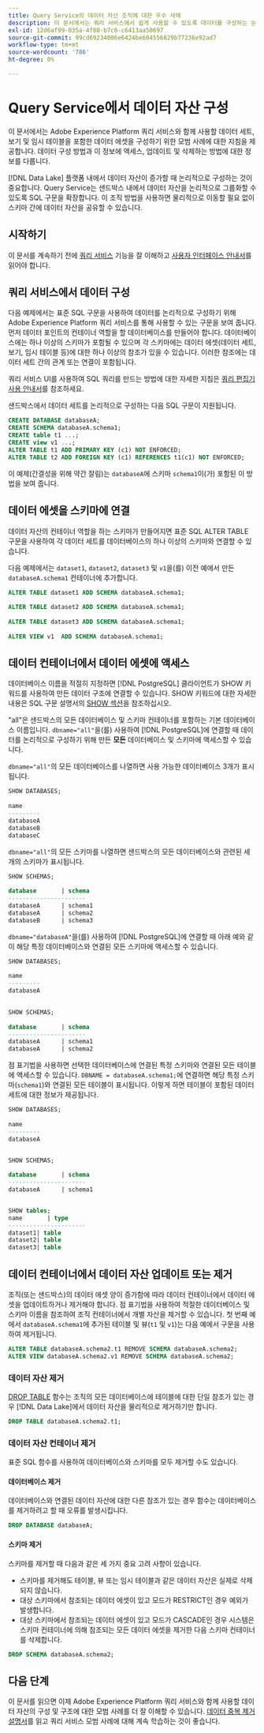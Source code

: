```yaml
---
title: Query Service의 데이터 자산 조직에 대한 우수 사례
description: 이 문서에서는 쿼리 서비스에서 쉽게 사용할 수 있도록 데이터를 구성하는 논리적 방법에 대해 설명합니다.
exl-id: 12d6af99-035a-4f80-b7c0-c6413aa50697
source-git-commit: 99cd69234006e6424be604556829b77236e92ad7
workflow-type: tm+mt
source-wordcount: '786'
ht-degree: 0%

---
```


# Query Service에서 데이터 자산 구성

이 문서에서는 Adobe Experience Platform 쿼리 서비스와 함께 사용할 데이터 세트, 보기 및 임시 테이블을 포함한 데이터 에셋을 구성하기 위한 모범 사례에 대한 지침을 제공합니다. 데이터 구성 방법과 이 정보에 액세스, 업데이트 및 삭제하는 방법에 대한 정보를 다룹니다.

[!DNL Data Lake] 플랫폼 내에서 데이터 자산이 증가할 때 논리적으로 구성하는 것이 중요합니다. Query Service는 샌드박스 내에서 데이터 자산을 논리적으로 그룹화할 수 있도록 SQL 구문을 확장합니다. 이 조직 방법을 사용하면 물리적으로 이동할 필요 없이 스키마 간에 데이터 자산을 공유할 수 있습니다.

## 시작하기

이 문서를 계속하기 전에 [쿼리 서비스](../home.md) 기능을 잘 이해하고 [사용자 인터페이스 안내서](../ui/user-guide.md)를 읽어야 합니다.

## 쿼리 서비스에서 데이터 구성

다음 예제에서는 표준 SQL 구문을 사용하여 데이터를 논리적으로 구성하기 위해 Adobe Experience Platform 쿼리 서비스를 통해 사용할 수 있는 구문을 보여 줍니다. 먼저 데이터 포인트의 컨테이너 역할을 할 데이터베이스를 만들어야 합니다. 데이터베이스에는 하나 이상의 스키마가 포함될 수 있으며 각 스키마에는 데이터 에셋(데이터 세트, 보기, 임시 테이블 등)에 대한 하나 이상의 참조가 있을 수 있습니다. 이러한 참조에는 데이터 세트 간의 관계 또는 연결이 포함됩니다.

쿼리 서비스 UI를 사용하여 SQL 쿼리를 만드는 방법에 대한 자세한 지침은 [쿼리 편집기 사용 안내서](../ui/user-guide.md)를 참조하세요.

샌드박스에서 데이터 세트를 논리적으로 구성하는 다음 SQL 구문이 지원됩니다.

```SQL
CREATE DATABASE databaseA;
CREATE SCHEMA databaseA.schema1;
CREATE table t1 ...;
CREATE view v1 ...;
ALTER TABLE t1 ADD PRIMARY KEY (c1) NOT ENFORCED;
ALTER TABLE t2 ADD FOREIGN KEY (c1) REFERENCES t1(c1) NOT ENFORCED;
```

이 예제(간결성을 위해 약간 잘림)는 `databaseA`에 스키마 `schema1`이(가) 포함된 이 방법을 보여 줍니다.

## 데이터 에셋을 스키마에 연결

데이터 자산의 컨테이너 역할을 하는 스키마가 만들어지면 표준 SQL ALTER TABLE 구문을 사용하여 각 데이터 세트를 데이터베이스의 하나 이상의 스키마와 연결할 수 있습니다.

다음 예제에서는 `dataset1`, `dataset2`, `dataset3` 및 `v1`을(를) 이전 예에서 만든 `databaseA.schema1` 컨테이너에 추가합니다.

```SQL
ALTER TABLE dataset1 ADD SCHEMA databaseA.schema1;
 
ALTER TABLE dataset2 ADD SCHEMA databaseA.schema1;
 
ALTER TABLE dataset3 ADD SCHEMA databaseA.schema1;
 
ALTER VIEW v1  ADD SCHEMA databaseA.schema1;
```

## 데이터 컨테이너에서 데이터 에셋에 액세스

데이터베이스 이름을 적절히 지정하면 [!DNL PostgreSQL] 클라이언트가 SHOW 키워드를 사용하여 만든 데이터 구조에 연결할 수 있습니다. SHOW 키워드에 대한 자세한 내용은 SQL 구문 설명서의 [SHOW 섹션](../sql/syntax.md#show)을 참조하십시오.

&quot;all&quot;은 샌드박스의 모든 데이터베이스 및 스키마 컨테이너를 포함하는 기본 데이터베이스 이름입니다. `dbname="all"`을(를) 사용하여 [!DNL PostgreSQL]에 연결할 때 데이터를 논리적으로 구성하기 위해 만든 **모든** 데이터베이스 및 스키마에 액세스할 수 있습니다.

`dbname="all"`의 모든 데이터베이스를 나열하면 사용 가능한 데이터베이스 3개가 표시됩니다.

```sql
SHOW DATABASES;
  
name     
---------
databaseA
databaseB
databaseC
```

`dbname="all"`의 모든 스키마를 나열하면 샌드박스의 모든 데이터베이스와 관련된 세 개의 스키마가 표시됩니다.

```SQL
SHOW SCHEMAS;
  
database       | schema
----------------------
databaseA      | schema1
databaseA      | schema2
databaseB      | schema3
```

`dbname="databaseA"`을(를) 사용하여 [!DNL PostgreSQL]에 연결할 때 아래 예와 같이 해당 특정 데이터베이스와 연결된 모든 스키마에 액세스할 수 있습니다.

```sql
SHOW DATABASES;
  
name     
---------
databaseA
 

SHOW SCHEMAS;
  
database       | schema
----------------------
databaseA      | schema1
databaseA      | schema2
```

점 표기법을 사용하면 선택한 데이터베이스에 연결된 특정 스키마와 연결된 모든 테이블에 액세스할 수 있습니다. `DBNAME = databaseA.schema1;`에 연결하면 해당 특정 스키마(`schema1`)와 연결된 모든 테이블이 표시됩니다. 이렇게 하면 테이블이 포함된 데이터 세트에 대한 정보가 제공됩니다.

```sql
SHOW DATABASES;
  
name     
---------
databaseA


SHOW SCHEMAS;
  
database       | schema
----------------------
databaseA      | schema1


SHOW tables;
name       | type
----------------------
dataset1| table
dataset2| table
dataset3| table
```

## 데이터 컨테이너에서 데이터 자산 업데이트 또는 제거

조직(또는 샌드박스)의 데이터 에셋 양이 증가함에 따라 데이터 컨테이너에서 데이터 에셋을 업데이트하거나 제거해야 합니다. 점 표기법을 사용하여 적절한 데이터베이스 및 스키마 이름을 참조하여 조직 컨테이너에서 개별 자산을 제거할 수 있습니다. 첫 번째 예에서 `databaseA.schema1`에 추가된 테이블 및 뷰(`t1` 및 `v1`)는 다음 예에서 구문을 사용하여 제거됩니다.

```sql
ALTER TABLE databaseA.schema2.t1 REMOVE SCHEMA databaseA.schema2;
ALTER VIEW databaseA.schema2.v1 REMOVE SCHEMA databaseA.schema2;
```

### 데이터 자산 제거

[DROP TABLE](../sql/syntax.md#drop-table) 함수는 조직의 모든 데이터베이스에 테이블에 대한 단일 참조가 있는 경우 [!DNL Data Lake]에서 데이터 자산을 물리적으로 제거하기만 합니다.

```sql
DROP TABLE databaseA.schema2.t1;
```

### 데이터 자산 컨테이너 제거

표준 SQL 함수를 사용하여 데이터베이스와 스키마를 모두 제거할 수도 있습니다.

#### 데이터베이스 제거

데이터베이스와 연결된 데이터 자산에 대한 다른 참조가 있는 경우 함수는 데이터베이스를 제거하려고 할 때 오류를 발생시킵니다.

```sql
DROP DATABASE databaseA;
```

#### 스키마 제거

스키마를 제거할 때 다음과 같은 세 가지 중요 고려 사항이 있습니다.

- 스키마를 제거해도 테이블, 뷰 또는 임시 테이블과 같은 데이터 자산은 실제로 삭제되지 않습니다.
- 대상 스키마에서 참조되는 데이터 에셋이 있고 모드가 RESTRICT인 경우 예외가 발생합니다.
- 대상 스키마에서 참조되는 데이터 에셋이 있고 모드가 CASCADE인 경우 시스템은 스키마 컨테이너에 의해 참조되는 모든 데이터 에셋을 제거한 다음 스키마 컨테이너를 삭제합니다.

```sql
DROP SCHEMA databaseA.schema2;
```

## 다음 단계

이 문서를 읽으면 이제 Adobe Experience Platform 쿼리 서비스와 함께 사용할 데이터 자산의 구성 및 구조에 대한 모범 사례를 더 잘 이해할 수 있습니다. [데이터 중복 제거 설명서](../key-concepts/deduplication.md)를 읽고 쿼리 서비스 모범 사례에 대해 계속 학습하는 것이 좋습니다.
